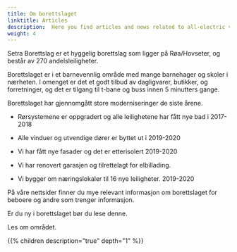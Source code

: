 ```yaml
---
title: Om borettslaget
linktitle: Articles
description:  Here you find articles and news related to all-electric veicheles from Audi.
weight: 4
---
```



Setra Borettslag er et hyggelig borettslag som ligger på Røa/Hovseter, og består av 270 andelsleiligheter.

Borettslaget er i et barnevennlig område med mange barnehager og skoler i nærheten. I omenget er det et godt tilbud av dagligvarer, butikker, og forretninger, og det er tilgang til t-bane og buss innen 5 minutters gange.



Borettslaget har gjennomgått store moderniseringer de siste årene. 

- Rørsystemene er oppgradert og alle leilighetene har fått nye bad i 2017-2018

- Alle vinduer og utvendige dører er byttet ut i 2019-2020

- Vi har fått nye fasader og det er etterisolert 2019-2020

- Vi har renovert garasjen og tilrettelagt for elbillading. 

- Vi bygger om næringslokaler til 16 nye leiligheter. 2019-2020

På våre nettsider finner du mye relevant informasjon om borettslaget for beboere og andre som trenger informasjon. 



Er du ny i borettslaget bør du lese denne.

Les om området. 



{{% children description="true" depth="1" %}}
